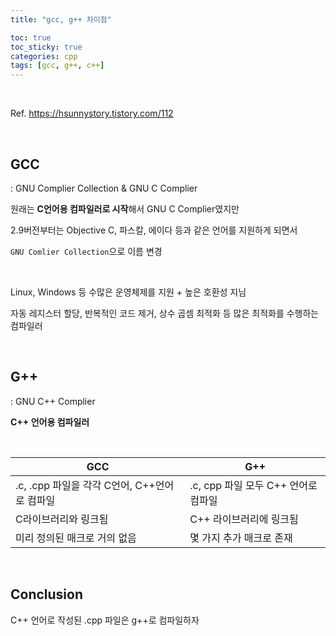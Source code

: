 ```yaml
---
title: "gcc, g++ 차이점"

toc: true
toc_sticky: true
categories: cpp
tags: [gcc, g++, c++]
---
```


<br/>

Ref. https://hsunnystory.tistory.com/112 

<br/>

## GCC

: GNU Complier Collection & GNU C Complier

원래는 **C언어용 컴파일러로 시작**해서 GNU C Complier였지만

2.9버전부터는 Objective C, 파스칼, 에이다 등과 같은 언어를 지원하게 되면서

`GNU Comlier Collection`으로 이름 변경

<br/>

Linux, Windows 등 수많은 운영체제를 지원 + 높은 호환성 지님

자동 레지스터 할당, 반복적인 코드 제거, 상수 곱셈 최적화 등 많은 최적화를 수행하는 컴파일러

<br/>

## G++

: GNU C++ Complier

**C++ 언어용 컴파일러** 

<br/>

| GCC                                          | G++                                 |
| -------------------------------------------- | ----------------------------------- |
| .c, .cpp 파일을 각각 C언어, C++언어로 컴파일 | .c, cpp 파일 모두 C++ 언어로 컴파일 |
| C라이브러리와 링크됨                         | C++ 라이브러리에 링크됨             |
| 미리 정의된 매크로 거의 없음                 | 몇 가지 추가 매크로 존재            |

<br/>

## Conclusion

C++ 언어로 작성된 .cpp 파일은 g++로 컴파일하자

<br/>